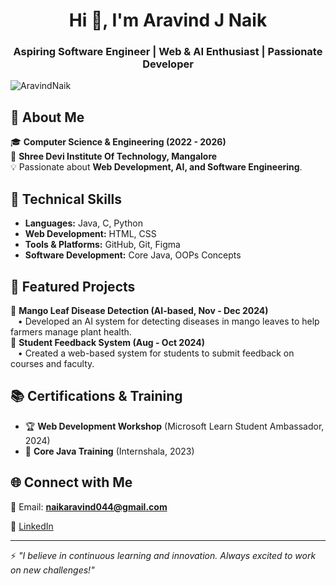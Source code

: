 <h1 align="center">Hi 👋, I'm Aravind J Naik</h1>
<h3 align="center">Aspiring Software Engineer | Web & AI Enthusiast | Passionate Developer</h3>

<p align="left"> <img src="https://komarev.com/ghpvc/?username=AravindNaik&label=Profile%20views&color=0e75b6&style=flat" alt="AravindNaik" /> </p>

## 🚀 About Me
🎓 **Computer Science & Engineering (2022 - 2026)**  
📍 **Shree Devi Institute Of Technology, Mangalore**  
💡 Passionate about **Web Development, AI, and Software Engineering**.  
 

## 🔨 Technical Skills
- **Languages:** Java, C, Python 
- **Web Development:** HTML, CSS 
- **Tools & Platforms:** GitHub, Git, Figma  
- **Software Development:** Core Java, OOPs Concepts  

## 📌 Featured Projects  
🔹 **Mango Leaf Disease Detection (AI-based, Nov - Dec 2024)**  
&nbsp;&nbsp;&nbsp;• Developed an AI system for detecting diseases in mango leaves to help farmers manage plant health.  
🔹 **Student Feedback System (Aug - Oct 2024)**  
&nbsp;&nbsp;&nbsp;• Created a web-based system for students to submit feedback on courses and faculty.  

## 📚 Certifications & Training
- 🏆 **Web Development Workshop** (Microsoft Learn Student Ambassador, 2024)   
- 🏅 **Core Java Training** (Internshala, 2023)  


## 🌐 Connect with Me
📧 Email: **naikaravind044@gmail.com**  

🔗 [LinkedIn](https://www.linkedin.com/in/aravind-naik-07a711277?utm_source=share&utm_campaign=share_via&utm_content=profile&utm_medium=android_app)  

---
⚡ *"I believe in continuous learning and innovation. Always excited to work on new challenges!"*  
